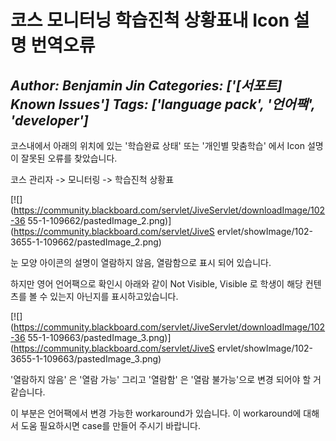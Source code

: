 # 코스 모니터닝 학습진척 상황표내 Icon 설명 번역오류
*Author: Benjamin Jin*
*Categories: ['[서포트] Known Issues']*
*Tags: ['language pack', '언어팩', 'developer']*
---
코스내에서 아래의 위치에 있는 '학습완료 상태' 또는 '개인별 맞춤학습' 에서 Icon 설명이 잘못된 오류를 찾았습니다.

코스 관리자 -> 모니터링 -> 학습진척 상황표

[![](https://community.blackboard.com/servlet/JiveServlet/downloadImage/102-36
55-1-109662/pastedImage_2.png)](https://community.blackboard.com/servlet/JiveS
ervlet/showImage/102-3655-1-109662/pastedImage_2.png)

눈 모양 아이콘의 설명이 열람하지 않음, 열람함으로 표시 되어 있습니다.

하지만 영어 언어팩으로 확인시 아래와 같이 Not Visible, Visible 로 학생이 해당 컨텐츠를 볼 수 있는지 아닌지를
표시하고있습니다.

[![](https://community.blackboard.com/servlet/JiveServlet/downloadImage/102-36
55-1-109663/pastedImage_3.png)](https://community.blackboard.com/servlet/JiveS
ervlet/showImage/102-3655-1-109663/pastedImage_3.png)

'열람하지 않음' 은 '열람 가능' 그리고 '열람함' 은 '열람 불가능'으로 변경 되어야 할 거 같습니다.

이 부분은 언어팩에서 변경 가능한 workaround가 있습니다. 이 workaround에 대해서 도움 필요하시면 case를 만들어 주시기
바랍니다.

